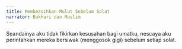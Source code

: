 ```yaml
---
title: Membersihkan Mulut Sebelum Solat
narrator: Bukhari dan Muslim
---
```


Seandainya aku tidak fikirkan kesusahan bagi umatku, nescaya aku perintahkan mereka bersiwak (menggosok gigi) sebelum setiap solat.
